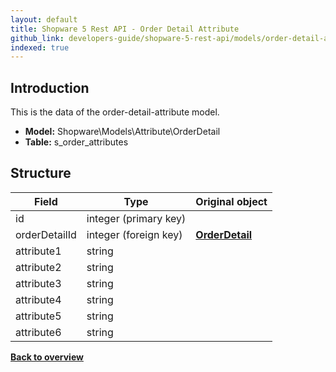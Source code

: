 ```yaml
---
layout: default
title: Shopware 5 Rest API - Order Detail Attribute
github_link: developers-guide/shopware-5-rest-api/models/order-detail-attribute/index.md
indexed: true
---
```


## Introduction

This is the data of the order-detail-attribute model.

* **Model:** Shopware\Models\Attribute\OrderDetail
* **Table:** s_order_attributes

## Structure

| Field               | Type                  | Original object                                 |
|---------------------|-----------------------|-------------------------------------------------|
| id 	         	  | integer (primary key) |                                                 |
| orderDetailId    	  | integer (foreign key) | **[OrderDetail](./order-detail)**               |
| attribute1		  | string				  |													|
| attribute2		  | string				  |													|
| attribute3		  | string				  |													|
| attribute4		  | string				  |													|
| attribute5		  | string				  |													|
| attribute6		  | string				  |													|

**[Back to overview](../)**